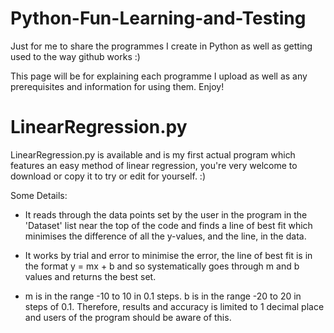 # Python-Fun-Learning-and-Testing
Just for me to share the programmes I create in Python as well as getting used to the way github works :)

This page will be for explaining each programme I upload as well as any prerequisites and information for using them. Enjoy!

# LinearRegression.py
LinearRegression.py is available and is my first actual program which features an easy method of linear regression, you're very welcome to download or copy it to try or edit for yourself. :)

Some Details: 

- It reads through the data points set by the user in the program in the 'Dataset' list near the top of the code and finds a line of best fit which minimises the difference of all the y-values, and the line, in the data.

- It works by trial and error to minimise the error, the line of best fit is in the format y = mx + b and so systematically goes through m and b values and returns the best set.

- m is in the range -10 to 10 in 0.1 steps. b is in the range -20 to 20 in steps of 0.1. Therefore, results and accuracy is limited to 1 decimal place and users of the program should be aware of this.
